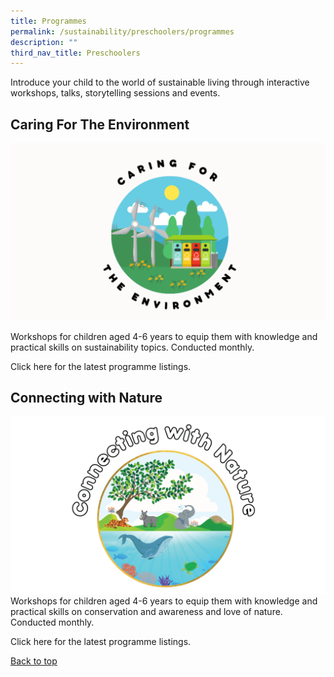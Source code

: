 ```yaml
---
title: Programmes
permalink: /sustainability/preschoolers/programmes
description: ""
third_nav_title: Preschoolers
---
```

Introduce your child to the world of sustainable living through interactive workshops, talks, storytelling sessions and events.

## **Caring For The Environment**
![Alt text for image on Isomer site](/images/sustainability/Sustainability-Prog-Preschool-02.png)

Workshops for children aged 4-6 years to equip them with knowledge and practical skills on sustainability topics. Conducted monthly.

Click here for the latest programme listings.

## **Connecting with Nature**
![Alt text for image on Isomer site](/images/sustainability/Sustainability-Prog-Preschool-01.png)
Workshops for children aged 4-6 years to equip them with knowledge and practical skills on conservation and awareness and love of nature. Conducted monthly.

Click here for the latest programme listings.

<p class="has-text-right margin--top--xl"><a href="#main-content" class="has-text-jade">Back to top</a></p>